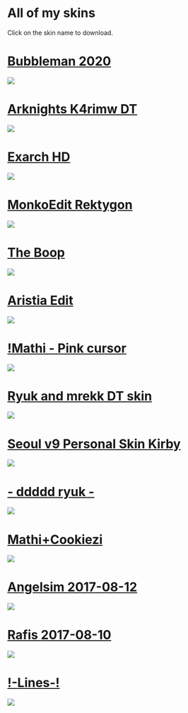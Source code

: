 # All of my skins

Click on the skin name to download.

# [Bubbleman 2020](https://drive.google.com/file/d/16feo6vSOBlmiT_c8WT4Ata2FWyJzwfpE/view?usp=sharing)
![](https://imgur.com/gallery/3ffS58P)

# [Arknights K4rimw DT](https://drive.google.com/file/d/1MlcRu8AnEZH4jMx1h2cq_zpco0NwizwM/view?usp=sharing)
![](https://imgur.com/gallery/yWGJSGz)

# [Exarch HD](https://drive.google.com/file/d/1SQluXkITmAuyA8ocnl58_x94ql6EREra/view?usp=sharing)
![](https://imgur.com/gallery/Ydsk2RU)

# [MonkoEdit Rektygon](https://drive.google.com/file/d/15ZbLaz2L78g5HiFfx1lq_2Pzbp_CkHha/view?usp=sharing)
![](https://imgur.com/gallery/sahoVko.png)

# [The Boop](https://drive.google.com/file/d/1D7yMcSafqcfDTDWiTFLoe5sRCwMm3bBT/view?usp=sharing)
![](https://imgur.com/gallery/X0F39Aj)

# [Aristia Edit](https://drive.google.com/file/d/1L7l3lPDtlvLbHa798_W10_qqx5KXAY0i/view?usp=sharing)
![](https://imgur.com/gallery/hTKnSbQ)

# [!Mathi - Pink cursor](https://drive.google.com/file/d/1OfCWaOPdfc6ZlvR8k85hPSa3kw2jyBx_/view?usp=sharing)
![](https://i.imgur.com/dC0JVE7.jpeg)

# [Ryuk and mrekk DT skin](https://drive.google.com/file/d/1UOW7NN7TWV8CxHpp_KKrKVHyq3WDJ0HN/view?usp=sharing)
![](https://i.imgur.com/RSjUQmY.png)

# [Seoul v9 Personal Skin Kirby](https://drive.google.com/open?id=1ZH8Vd4EwN9nkJ_12HuWutL0v8gbDj3uf)
![](https://i.imgur.com/H8sC2yY.png)

# [- ddddd ryuk -](http://puu.sh/DD1aK/53a5aa7cc4.osk)
![](https://i.imgur.com/jjeyPZG.png)

# [Mathi+Cookiezi](https://drive.google.com/open?id=1MdyeYkuCrGP3wCPKw9JRLuZZ12No2eEa)
![](https://i.imgur.com/ksT45FH.png)

# [Angelsim 2017-08-12](https://drive.google.com/open?id=1BrQO3RH_Wwjm_xGkX-_0eg-nbE6n81EZ)
![](https://i.imgur.com/9SL6uWp.png)

# [Rafis 2017-08-10](https://drive.google.com/open?id=1QBHOzl8_Qdq3iso8mL78oZHNy1ddyD0m)
![](https://i.imgur.com/4eVJohH.png)

# [!-Lines-!](https://drive.google.com/open?id=1izYCwEN44N-3nw_XBV5j0WYpHR3ujqVJ)
![](https://i.imgur.com/y3zG8Id.png)

